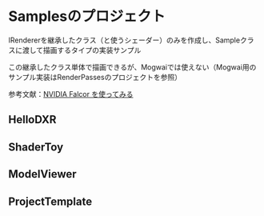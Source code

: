# Samplesのプロジェクト
IRendererを継承したクラス（と使うシェーダー）のみを作成し、Sampleクラスに渡して描画するタイプの実装サンプル  

この継承したクラス単体で描画できるが、Mogwaiでは使えない（Mogwai用のサンプル実装はRenderPassesのプロジェクトを参照）  

参考文献：[NVIDIA Falcor を使ってみる](https://shikihuiku.github.io/post/falcor_getting_started/  )

## HelloDXR

## ShaderToy

## ModelViewer

## ProjectTemplate
<!--stackedit_data:
eyJoaXN0b3J5IjpbLTE2MTUwMDU5NjIsNzU2NTcyNzg5XX0=
-->